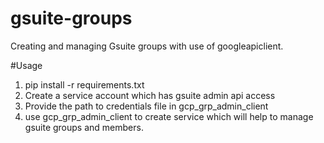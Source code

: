# gsuite-groups

Creating and managing Gsuite groups with use of googleapiclient.

#Usage 
1. pip install -r requirements.txt
2. Create a service account which has gsuite admin api access
3. Provide the path to credentials file in gcp_grp_admin_client
4. use gcp_grp_admin_client to create service which will help to manage gsuite groups and members.
